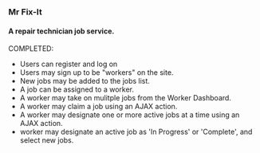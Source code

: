 ### Mr Fix-It
#### A repair technician job service.

COMPLETED:
* Users can register and log on
* Users may sign up to be "workers" on the site.
* New jobs may be added to the jobs list.
* A job can be assigned to a worker.
* A worker may take on mulitple jobs from the Worker Dashboard.
* A worker may claim a job using an AJAX action.
* A worker may designate one or more active jobs at a time using an AJAX action.
*  worker may designate an active job as 'In Progress' or 'Complete', and select new jobs.

